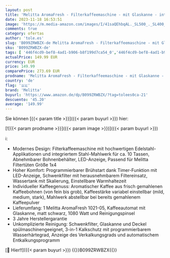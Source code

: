 ```yaml
---
layout: post
title: 'Melitta AromaFresh - Filterkaffeemaschine - mit Glaskanne - integriertes Mahlwerk - Timer Funktion - 10 Tassen - Pure Black  Amazon Exklusiv '
date: 2023-11-18 16:53:51
image: 'https://m.media-amazon.com/images/I/41saQEhbqAL._SL500_._SL400_.jpg'
comments: true
category: ofertas
author: 'tole.es'
slug: 'B099ZRWBZX-de Melitta AromaFresh - Filterkaffeemaschine - mit Glaskanne...'
sku: 'B099ZRWBZX-de'
tags: [ '446f4cd9-bef8-4ad1-b906-b8f199d7ca54_0','446f4cd9-bef8-4ad1-b906-b8f199d7ca54_5001','446f4cd9-bef8-4ad1-b906-b8f199d7ca54_5601','446f4cd9-bef8-4ad1-b906-b8f199d7ca54_6201','446f4cd9-bef8-4ad1-b906-b8f199d7ca54_8801','Arborist Merchandising Root','CoffeeMelitta','Filterkaffeemaschinen','Frühstück: Kaffeemaschinen','Geschenkideen: Preiswerte Kaffemaschinen','Kaffee, Tee & Espresso','Kaffeemaschinen & -zubereiter','Küche, Haushalt & Wohnen','Küche, Kochen & Backen','Self Service','Special Features Stores','melitta','🇩🇪', ]
actualPrice: 149.99 EUR
currency: EUR
price: 149.99
comparePrice: 273.69 EUR
prodname: 'Melitta AromaFresh - Filterkaffeemaschine - mit Glaskanne - integriertes Mahlwerk - Timer Funktion - 10 Tassen - Pure Black  Amazon Exklusiv '
country: 'de'
flag: '🇩🇪'
brand: 'Melitta'
buyurl: 'https://www.amazon.de/dp/B099ZRWBZX/?tag=tolees0ca-21'
descuento: '45.20'
average: '149.99'
---
```


Sie können [{{< param title >}}]({{< param buyurl >}}) hier:

[![{{< param prodname >}}]({{< param image >}})]({{< param buyurl >}})

ℹ️:

- Modernes Design: Filterkaffeemaschine mit hochwertigen Edelstahl-Applikationen und integriertem Stahl-Mahlwerk für ca. 10 Tassen, Abnehmbarer Bohnenbehälter, LED-Anzeige, Passend für Melitta Filtertüten Größe 1x4
- Hoher Komfort: Programmierbarer Brühstart dank Timer-Funktion mit LED-Anzeige, Schwenkfilter mit herausnehmbarem Filtereinsatz, Wassertank mit Skalierung, Einstellbare Warmhaltezeit
- Individueller Kaffeegenuss: Aromatischer Kaffee aus frisch gemahlenen Kaffeebohnen (von fein bis grob), Kaffeestärke variabel einstellbar (mild, medium, stark), Mahlwerk abstellbar bei bereits gemahlenem Kaffeepulver
- Lieferumfang: 1 Melitta AromaFresh 1021-05, Kaffeeautomat mit Glaskanne, matt schwarz, 1080 Watt und Reinigungspinsel
- 3 Jahre Herstellergarantie
- Unkomplizierte Reinigung: Schwenkfilter, Glaskanne und Deckel spülmaschinengeeignet, 3-in-1 Kalkschutz mit programmierbarem Wasserhärtegrad, Anzeige des Verkalkungsgrads und automatischem Entkalkungsprogramm

[🛒 Hier!!]({{< param buyurl >}})
{{<world>}}B099ZRWBZX{{</world>}}
